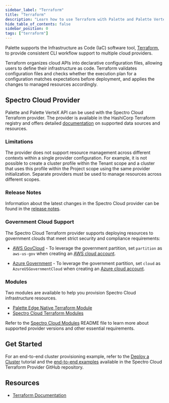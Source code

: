 ```yaml
---
sidebar_label: "Terraform"
title: "Terraform"
description: "Learn how to use Terraform with Palette and Palette VerteX."
hide_table_of_contents: false
sidebar_position: 0
tags: ["terraform"]
---
```


Palette supports the Infrastructure as Code (IaC) software tool, [Terraform](https://www.terraform.io/), to provide
consistent CLI workflow support to multiple cloud providers.

Terraform organizes cloud APIs into declarative configuration files, allowing users to define their infrastructure as
code. Terraform validates configuration files and checks whether the execution plan for a configuration matches
expectations before deployment, and applies the changes to managed resources accordingly.

## Spectro Cloud Provider

Palette and Palette VerteX API can be used with the Spectro Cloud Terraform provider. The provider is available in the
HashiCorp Terraform registry and offers detailed
[documentation](https://registry.terraform.io/providers/spectrocloud/spectrocloud/latest/docs) on supported data sources
and resources.

### Limitations

The provider does not support resource management across different contexts within a single provider configuration. For
example, it is not possible to create a cluster profile within the Tenant scope and a cluster that uses this profile
within the Project scope using the same provider initialization. Separate providers must be used to manage resources
across different scopes.

### Release Notes

Information about the latest changes in the Spectro Cloud provider can be found in the
[release notes](https://github.com/spectrocloud/terraform-provider-spectrocloud/releases).

### Government Cloud Support

The Spectro Cloud Terraform provider supports deploying resources to government clouds that meet strict security and
compliance requirements:

- [AWS GovCloud](https://aws.amazon.com/govcloud-us/) - To leverage the government partition, set `partition` as
  `aws-us-gov` when creating an
  [AWS cloud account](https://registry.terraform.io/providers/spectrocloud/spectrocloud/latest/docs/resources/cloudaccount_aws).

- [Azure Government](https://learn.microsoft.com/en-us/azure/azure-government/documentation-government-welcome) - To
  leverage the government partition, set `cloud` as `AzureUSGovernmentCloud` when creating an
  [Azure cloud account](https://registry.terraform.io/providers/spectrocloud/spectrocloud/latest/docs/resources/cloudaccount_azure).

### Modules

Two modules are available to help you provision Spectro Cloud infrastructure resources.

- [Palette Edge Native Terraform Module](https://registry.terraform.io/modules/spectrocloud/edge/spectrocloud/latest)
- [Spectro Cloud Terraform Modules](https://registry.terraform.io/modules/spectrocloud/modules/spectrocloud/latest)

Refer to the
[Spectro Cloud Modules](https://github.com/spectrocloud/terraform-spectrocloud-modules#module-resources--requirements)
README file to learn more about supported provider versions and other essential requirements.

## Get Started

For an end-to-end cluster provisioning example, refer to the
[Deploy a Cluster](../../clusters/public-cloud/deploy-k8s-cluster.md) tutorial and the
[end-to-end examples](https://github.com/spectrocloud/terraform-provider-spectrocloud/tree/main/examples/e2e) available
in the Spectro Cloud Terraform Provider GitHub repository.

## Resources

- [Terraform Documentation](https://developer.hashicorp.com/terraform/docs)

